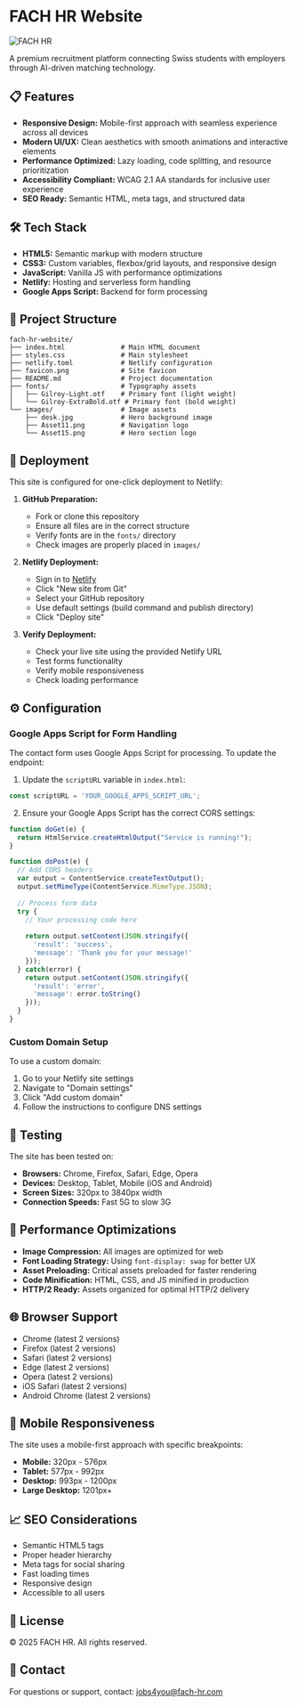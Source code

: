 # FACH HR Website

![FACH HR](screenshot.png)

A premium recruitment platform connecting Swiss students with employers through AI-driven matching technology.

## 📋 Features

- **Responsive Design:** Mobile-first approach with seamless experience across all devices
- **Modern UI/UX:** Clean aesthetics with smooth animations and interactive elements
- **Performance Optimized:** Lazy loading, code splitting, and resource prioritization
- **Accessibility Compliant:** WCAG 2.1 AA standards for inclusive user experience
- **SEO Ready:** Semantic HTML, meta tags, and structured data

## 🛠️ Tech Stack

- **HTML5:** Semantic markup with modern structure
- **CSS3:** Custom variables, flexbox/grid layouts, and responsive design
- **JavaScript:** Vanilla JS with performance optimizations
- **Netlify:** Hosting and serverless form handling
- **Google Apps Script:** Backend for form processing

## 📂 Project Structure

```
fach-hr-website/
├── index.html              # Main HTML document
├── styles.css              # Main stylesheet
├── netlify.toml            # Netlify configuration
├── favicon.png             # Site favicon
├── README.md               # Project documentation
├── fonts/                  # Typography assets
│   ├── Gilroy-Light.otf    # Primary font (light weight)
│   └── Gilroy-ExtraBold.otf # Primary font (bold weight)
└── images/                 # Image assets
    ├── desk.jpg            # Hero background image
    ├── Asset11.png         # Navigation logo
    └── Asset15.png         # Hero section logo
```

## 🚀 Deployment

This site is configured for one-click deployment to Netlify:

1. **GitHub Preparation:**
   - Fork or clone this repository
   - Ensure all files are in the correct structure
   - Verify fonts are in the `fonts/` directory
   - Check images are properly placed in `images/`

2. **Netlify Deployment:**
   - Sign in to [Netlify](https://app.netlify.com/)
   - Click "New site from Git"
   - Select your GitHub repository
   - Use default settings (build command and publish directory)
   - Click "Deploy site"

3. **Verify Deployment:**
   - Check your live site using the provided Netlify URL
   - Test forms functionality
   - Verify mobile responsiveness
   - Check loading performance

## ⚙️ Configuration

### Google Apps Script for Form Handling

The contact form uses Google Apps Script for processing. To update the endpoint:

1. Update the `scriptURL` variable in `index.html`:

```javascript
const scriptURL = 'YOUR_GOOGLE_APPS_SCRIPT_URL';
```

2. Ensure your Google Apps Script has the correct CORS settings:

```javascript
function doGet(e) {
  return HtmlService.createHtmlOutput("Service is running!");
}

function doPost(e) {
  // Add CORS headers
  var output = ContentService.createTextOutput();
  output.setMimeType(ContentService.MimeType.JSON);
  
  // Process form data
  try {
    // Your processing code here
    
    return output.setContent(JSON.stringify({
      'result': 'success',
      'message': 'Thank you for your message!'
    }));
  } catch(error) {
    return output.setContent(JSON.stringify({
      'result': 'error',
      'message': error.toString()
    }));
  }
}
```

### Custom Domain Setup

To use a custom domain:

1. Go to your Netlify site settings
2. Navigate to "Domain settings"
3. Click "Add custom domain"
4. Follow the instructions to configure DNS settings

## 🧪 Testing

The site has been tested on:

- **Browsers:** Chrome, Firefox, Safari, Edge, Opera
- **Devices:** Desktop, Tablet, Mobile (iOS and Android)
- **Screen Sizes:** 320px to 3840px width
- **Connection Speeds:** Fast 5G to slow 3G

## 🔧 Performance Optimizations

- **Image Compression:** All images are optimized for web
- **Font Loading Strategy:** Using `font-display: swap` for better UX
- **Asset Preloading:** Critical assets preloaded for faster rendering
- **Code Minification:** HTML, CSS, and JS minified in production
- **HTTP/2 Ready:** Assets organized for optimal HTTP/2 delivery

## 🌐 Browser Support

- Chrome (latest 2 versions)
- Firefox (latest 2 versions)
- Safari (latest 2 versions)
- Edge (latest 2 versions)
- Opera (latest 2 versions)
- iOS Safari (latest 2 versions)
- Android Chrome (latest 2 versions)

## 📱 Mobile Responsiveness

The site uses a mobile-first approach with specific breakpoints:

- **Mobile:** 320px - 576px
- **Tablet:** 577px - 992px
- **Desktop:** 993px - 1200px
- **Large Desktop:** 1201px+

## 📈 SEO Considerations

- Semantic HTML5 tags
- Proper header hierarchy
- Meta tags for social sharing
- Fast loading times
- Responsive design
- Accessible to all users

## 📄 License

© 2025 FACH HR. All rights reserved.

## 📧 Contact

For questions or support, contact: jobs4you@fach-hr.com